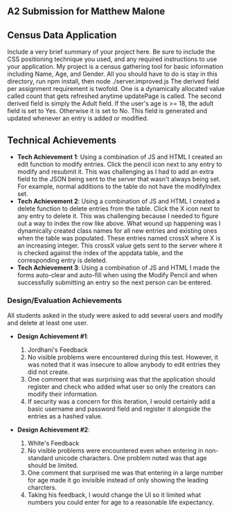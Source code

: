 ## **A2 Submission for Matthew Malone**

## Census Data Application

Include a very brief summary of your project here. Be sure to include the CSS positioning technique you used, and any required instructions to use your application.
My project is a census gathering tool for basic information including Name, Age, and Gender.
All you should have to do is stay in this directory, run npm install, then node ./server.improved.js
The derived field per assignment requirement is twofold. One is a dynamically allocated value called count that gets refreshed anytime updatePage is called.
The second derived field is simply the Adult field. If the user's age is >= 18, the adult field is set to Yes. Otherwise it is set to No. This field is generated and updated whenever an entry is added or modified.

## Technical Achievements

- **Tech Achievement 1**: Using a combination of JS and HTML I created an edit function to modify entries. Click the pencil icon next to any entry to modify and resubmit it. This was challenging as I had to add an extra field to the JSON being sent to the server that wasn't always being set. For example, normal additions to the table do not have the modifyIndex set.
- **Tech Achievement 2**: Using a combination of JS and HTML I created a delete function to delete entries from the table. Click the X icon next to any entry to delete it. This was challenging because I needed to figure out a way to index the row like above. What wound up happening was I dynamically created class names for all new entries and existing ones when the table was populated. These entries named crossX where X is an increasing integer. This crossX value gets sent to the server where it is checked against the index of the appdata table, and the corresponding entry is deleted.
- **Tech Achievement 3**: Using a combination of JS and HTML I made the forms auto-clear and auto-fill when using the Modify Pencil and when successfully submitting an entry so the next person can be entered.

### Design/Evaluation Achievements

All students asked in the study were asked to add several users and modify and delete at least one user.

- **Design Achievement #1**:

  1. Jordhani's Feedback
  2. No visible problems were encountered during this test. However, it was noted that it was insecure to allow anybody to edit entries they did not create.
  3. One comment that was surprising was that the application should register and check who added what user so only the creators can modify their information.
  4. If security was a concern for this iteration, I would certainly add a basic username and password field and register it alongside the entries as a hashed value.

- **Design Achievement #2**:
  1. White's Feedback
  2. No visible problems were encountered even when entering in non-standard unicode characters. One problem noted was that age should be limited.
  3. One comment that surprised me was that entering in a large number for age made it go invisible instead of only showing the leading charcters.
  4. Taking his feedback, I would change the UI so it limited what numbers you could enter for age to a reasonable life expectancy.
